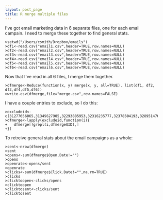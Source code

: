 ```yaml
---
layout: post_page
title: R merge multiple files
---
```


I've got email marketing data in 6 separate files, one for each email campain. I need to merge these together to find general stats.

	>setwd("/Users/csmith/Dropbox/emails")
	>df1<-read.csv("email1.csv",header=TRUE,row.names=NULL)
	>df2<-read.csv("email2.csv",header=TRUE,row.names=NULL)
	>df3<-read.csv("email3.csv",header=TRUE,row.names=NULL)
	>df4<-read.csv("email4.csv",header=TRUE,row.names=NULL)
	>df5<-read.csv("email5.csv",header=TRUE,row.names=NULL)
	>df6<-read.csv("email6.csv",header=TRUE,row.names=NULL)

Now that I've read in all 6 files, I merge them together.

	>dfmerge<-Reduce(function(x, y) merge(x, y, all=TRUE), list(df1, df2, df3,df4,df5,df6))
	>write.csv(dfmerge,file="merge.csv",row.names=FALSE)

I have a couple entries to exclude, so I do this:

	>excludeid<-c(31277656065,31349627905,32293885953,32316235777,32378504193,32895147009,32982722561,33025049601,33489939457)
	>dfmerge<-lapply(excludeid,function(i){
	+	dfmerge[!grepl(i,dfmerge$ID),]
	+})

To retreive general stats about the email campaigns as a whole:

	>sent<-nrow(dfmerge)
	>sent
	>opens<-sum(dfmerge$Open.Date!="")
	>opens
	>openrate<-opens/sent
	>openrate
	>clicks<-sum(dfmerge$Click.Date!="",na.rm=TRUE)
	>clicks
	>clicktoopen<-clicks/opens
	>clicktoopen
	>clicktosent<-clicks/sent
	>clicktosent